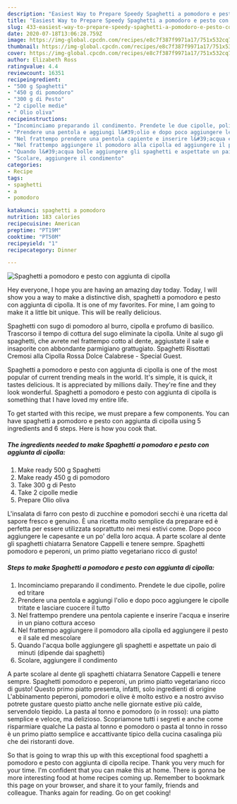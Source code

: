 ```yaml
---
description: "Easiest Way to Prepare Speedy Spaghetti a pomodoro e pesto con aggiunta di cipolla"
title: "Easiest Way to Prepare Speedy Spaghetti a pomodoro e pesto con aggiunta di cipolla"
slug: 433-easiest-way-to-prepare-speedy-spaghetti-a-pomodoro-e-pesto-con-aggiunta-di-cipolla
date: 2020-07-18T13:06:28.759Z
image: https://img-global.cpcdn.com/recipes/e8c7f387f9971a17/751x532cq70/spaghetti-a-pomodoro-e-pesto-con-aggiunta-di-cipolla-recipe-main-photo.jpg
thumbnail: https://img-global.cpcdn.com/recipes/e8c7f387f9971a17/751x532cq70/spaghetti-a-pomodoro-e-pesto-con-aggiunta-di-cipolla-recipe-main-photo.jpg
cover: https://img-global.cpcdn.com/recipes/e8c7f387f9971a17/751x532cq70/spaghetti-a-pomodoro-e-pesto-con-aggiunta-di-cipolla-recipe-main-photo.jpg
author: Elizabeth Ross
ratingvalue: 4.4
reviewcount: 16351
recipeingredient:
- "500 g Spaghetti"
- "450 g di pomodoro"
- "300 g di Pesto"
- "2 cipolle medie"
- " Olio oliva"
recipeinstructions:
- "Incominciamo preparando il condimento. Prendete le due cipolle, polire ed tritare"
- "Prendere una pentola e aggiungi l&#39;olio e dopo poco aggiungere le cipolle tritate e lasciare cuocere il tutto"
- "Nel frattempo prendere una pentola capiente e inserire l&#39;acqua e inserire in un piano cottura acceso"
- "Nel frattempo aggiungere il pomodoro alla cipolla ed aggiungere il pesto e il sale ed mescolare"
- "Quando l&#39;acqua bolle aggiungere gli spaghetti e aspettate un paio di minuti (dipende dai spaghetti)"
- "Scolare, aggiungere il condimento"
categories:
- Recipe
tags:
- spaghetti
- a
- pomodoro

katakunci: spaghetti a pomodoro 
nutrition: 183 calories
recipecuisine: American
preptime: "PT19M"
cooktime: "PT50M"
recipeyield: "1"
recipecategory: Dinner

---
```



![Spaghetti a pomodoro e pesto con aggiunta di cipolla](https://img-global.cpcdn.com/recipes/e8c7f387f9971a17/751x532cq70/spaghetti-a-pomodoro-e-pesto-con-aggiunta-di-cipolla-recipe-main-photo.jpg)

Hey everyone, I hope you are having an amazing day today. Today, I will show you a way to make a distinctive dish, spaghetti a pomodoro e pesto con aggiunta di cipolla. It is one of my favorites. For mine, I am going to make it a little bit unique. This will be really delicious.

Spaghetti con sugo di pomodoro al burro, cipolla e profumo di basilico. Trascorso il tempo di cottura del sugo eliminate la cipolla. Unite al sugo gli spaghetti, che avrete nel frattempo cotto al dente, aggiustate il sale e insaporite con abbondante parmigiano grattugiato. Spaghetti Risottati Cremosi alla Cipolla Rossa Dolce Calabrese - Special Guest.

Spaghetti a pomodoro e pesto con aggiunta di cipolla is one of the most popular of current trending meals in the world. It's simple, it is quick, it tastes delicious. It is appreciated by millions daily. They're fine and they look wonderful. Spaghetti a pomodoro e pesto con aggiunta di cipolla is something that I have loved my entire life.


To get started with this recipe, we must prepare a few components. You can have spaghetti a pomodoro e pesto con aggiunta di cipolla using 5 ingredients and 6 steps. Here is how you cook that.

<!--inarticleads1-->

##### The ingredients needed to make Spaghetti a pomodoro e pesto con aggiunta di cipolla:

1. Make ready 500 g Spaghetti
1. Make ready 450 g di pomodoro
1. Take 300 g di Pesto
1. Take 2 cipolle medie
1. Prepare  Olio oliva


L&#39;insalata di farro con pesto di zucchine e pomodori secchi è una ricetta dal sapore fresco e genuino. È una ricetta molto semplice da preparare ed è perfetta per essere utilizzata soprattutto nei mesi estivi come. Dopo poco aggiungere le capesante e un po&#39; della loro acqua. A parte scolare al dente gli spaghetti chiatarra Senatore Cappelli e tenere sempre. Spaghetti pomodoro e peperoni, un primo piatto vegetariano ricco di gusto! 

<!--inarticleads2-->

##### Steps to make Spaghetti a pomodoro e pesto con aggiunta di cipolla:

1. Incominciamo preparando il condimento. Prendete le due cipolle, polire ed tritare
1. Prendere una pentola e aggiungi l&#39;olio e dopo poco aggiungere le cipolle tritate e lasciare cuocere il tutto
1. Nel frattempo prendere una pentola capiente e inserire l&#39;acqua e inserire in un piano cottura acceso
1. Nel frattempo aggiungere il pomodoro alla cipolla ed aggiungere il pesto e il sale ed mescolare
1. Quando l&#39;acqua bolle aggiungere gli spaghetti e aspettate un paio di minuti (dipende dai spaghetti)
1. Scolare, aggiungere il condimento


A parte scolare al dente gli spaghetti chiatarra Senatore Cappelli e tenere sempre. Spaghetti pomodoro e peperoni, un primo piatto vegetariano ricco di gusto! Questo primo piatto presenta, infatti, solo ingredienti di origine L&#39;abbinamento peperoni, pomodori e olive è molto estivo e a nostro avviso potrete gustare questo piatto anche nelle giornate estive più calde, servendolo tiepido. La pasta al tonno e pomodoro (o in rosso): una piatto semplice e veloce, ma delizioso. Scopriamone tutti i segreti e anche come risparmiare qualche La pasta al tonno e pomodoro o pasta al tonno in rosso è un primo piatto semplice e accattivante tipico della cucina casalinga più che dei ristoranti dove. 

So that is going to wrap this up with this exceptional food spaghetti a pomodoro e pesto con aggiunta di cipolla recipe. Thank you very much for your time. I'm confident that you can make this at home. There is gonna be more interesting food at home recipes coming up. Remember to bookmark this page on your browser, and share it to your family, friends and colleague. Thanks again for reading. Go on get cooking!
